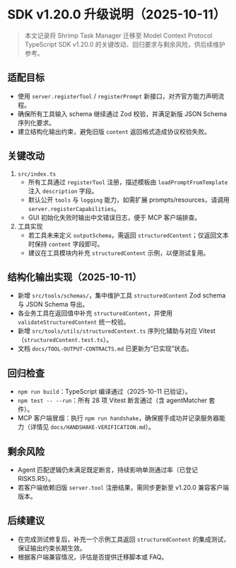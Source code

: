 # SDK v1.20.0 升级说明（2025-10-11）

> 本文记录将 Shrimp Task Manager 迁移至 Model Context Protocol TypeScript SDK v1.20.0 的关键改动、回归要求与剩余风险，供后续维护参考。

## 适配目标
- 使用 `server.registerTool` / `registerPrompt` 新接口，对齐官方能力声明流程。
- 确保所有工具输入 schema 继续通过 Zod 校验，并满足新版 JSON Schema 序列化要求。
- 建立结构化输出约束，避免旧版 `content` 返回格式造成协议校验失败。

## 关键改动
1. `src/index.ts`
   - 所有工具通过 `registerTool` 注册，描述模板由 `loadPromptFromTemplate` 注入 `description` 字段。
   - 默认公开 `tools` 与 `logging` 能力，如需扩展 prompts/resources，请调用 `server.registerCapabilities`。
   - GUI 初始化失败时输出中文错误日志，便于 MCP 客户端排查。
2. 工具实现
   - 若工具未来定义 `outputSchema`，需返回 `structuredContent`；仅返回文本时保持 `content` 字段即可。
   - 建议在工具模块内补充 `structuredContent` 示例，以便测试复用。

## 结构化输出实现（2025-10-11）
- 新增 `src/tools/schemas/`，集中维护工具 `structuredContent` Zod schema 与 JSON Schema 导出。
- 各业务工具在返回值中补充 `structuredContent`，并使用 `validateStructuredContent` 统一校验。
- 新增 `src/tools/utils/structuredContent.ts` 序列化辅助与对应 Vitest（`structuredContent.test.ts`）。
- 文档 `docs/TOOL-OUTPUT-CONTRACTS.md` 已更新为“已实现”状态。

## 回归检查
- `npm run build`：TypeScript 编译通过（2025-10-11 已验证）。
- `npm test -- --run`：所有 28 项 Vitest 断言通过（含 agentMatcher 套件）。
- MCP 客户端冒烟：执行 `npm run handshake`，确保握手成功并记录服务器能力（详情见 `docs/HANDSHAKE-VERIFICATION.md`）。

## 剩余风险
- Agent 匹配逻辑仍未满足既定断言，持续影响单测通过率（已登记 RISKS.R5）。
- 若客户端依赖旧版 `server.tool` 注册结果，需同步更新至 v1.20.0 兼容客户端版本。

## 后续建议
- 在完成测试修复后，补充一个示例工具返回 `structuredContent` 的集成测试，保证输出约束长期生效。
- 根据客户端兼容情况，评估是否提供迁移脚本或 FAQ。